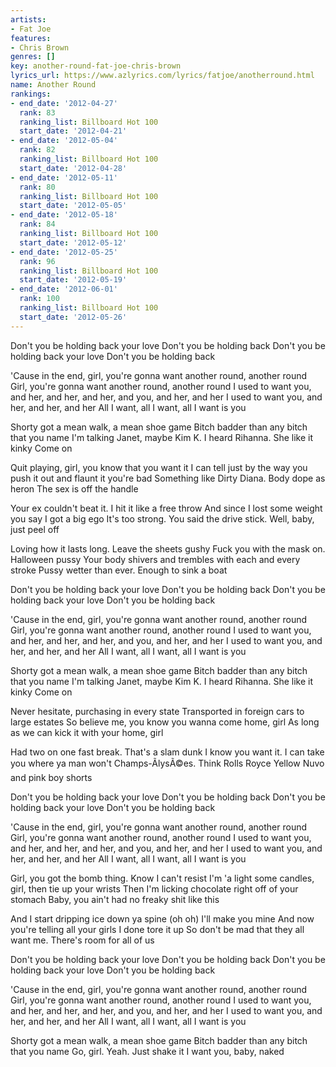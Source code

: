 ```yaml
---
artists:
- Fat Joe
features:
- Chris Brown
genres: []
key: another-round-fat-joe-chris-brown
lyrics_url: https://www.azlyrics.com/lyrics/fatjoe/anotherround.html
name: Another Round
rankings:
- end_date: '2012-04-27'
  rank: 83
  ranking_list: Billboard Hot 100
  start_date: '2012-04-21'
- end_date: '2012-05-04'
  rank: 82
  ranking_list: Billboard Hot 100
  start_date: '2012-04-28'
- end_date: '2012-05-11'
  rank: 80
  ranking_list: Billboard Hot 100
  start_date: '2012-05-05'
- end_date: '2012-05-18'
  rank: 84
  ranking_list: Billboard Hot 100
  start_date: '2012-05-12'
- end_date: '2012-05-25'
  rank: 96
  ranking_list: Billboard Hot 100
  start_date: '2012-05-19'
- end_date: '2012-06-01'
  rank: 100
  ranking_list: Billboard Hot 100
  start_date: '2012-05-26'
---
```



Don't you be holding back your love
Don't you be holding back
Don't you be holding back your love
Don't you be holding back

'Cause in the end, girl, you're gonna want another round, another round
Girl, you're gonna want another round, another round
I used to want you, and her, and her, and her, and you, and her, and her
I used to want you, and her, and her, and her
All I want, all I want, all I want is you

Shorty got a mean walk, a mean shoe game
Bitch badder than any bitch that you name
I'm talking Janet, maybe Kim K. I heard Rihanna. She like it kinky
Come on


Quit playing, girl, you know that you want it
I can tell just by the way you push it out and flaunt it you're bad
Something like Dirty Diana. Body dope as heron
The sex is off the handle

Your ex couldn't beat it. I hit it like a free throw
And since I lost some weight you say I got a big ego
It's too strong. You said the drive stick.
Well, baby, just peel off

Loving how it lasts long. Leave the sheets gushy
Fuck you with the mask on. Halloween pussy
Your body shivers and trembles with each and every stroke
Pussy wetter than ever. Enough to sink a boat


Don't you be holding back your love
Don't you be holding back
Don't you be holding back your love
Don't you be holding back

'Cause in the end, girl, you're gonna want another round, another round
Girl, you're gonna want another round, another round
I used to want you, and her, and her, and her, and you, and her, and her
I used to want you, and her, and her, and her
All I want, all I want, all I want is you

Shorty got a mean walk, a mean shoe game
Bitch badder than any bitch that you name
I'm talking Janet, maybe Kim K. I heard Rihanna. She like it kinky
Come on


Never hesitate, purchasing in every state
Transported in foreign cars to large estates
So believe me, you know you wanna come home, girl
As long as we can kick it with your home, girl

Had two on one fast break. That's a slam dunk
I know you want it. I can take you where ya man won't
Champs-ÃlysÃ©es. Think Rolls Royce
Yellow Nuvo and pink boy shorts


Don't you be holding back your love
Don't you be holding back
Don't you be holding back your love
Don't you be holding back

'Cause in the end, girl, you're gonna want another round, another round
Girl, you're gonna want another round, another round
I used to want you, and her, and her, and her, and you, and her, and her
I used to want you, and her, and her, and her
All I want, all I want, all I want is you


Girl, you got the bomb thing. Know I can't resist
I'm 'a light some candles, girl, then tie up your wrists
Then I'm licking chocolate right off of your stomach
Baby, you ain't had no freaky shit like this

And I start dripping ice down ya spine (oh oh)
I'll make you mine
And now you're telling all your girls I done tore it up
So don't be mad that they all want me. There's room for all of us


Don't you be holding back your love
Don't you be holding back
Don't you be holding back your love
Don't you be holding back

'Cause in the end, girl, you're gonna want another round, another round
Girl, you're gonna want another round, another round
I used to want you, and her, and her, and her, and you, and her, and her
I used to want you, and her, and her, and her
All I want, all I want, all I want is you

Shorty got a mean walk, a mean shoe game
Bitch badder than any bitch that you name
Go, girl. Yeah. Just shake it
I want you, baby, naked



